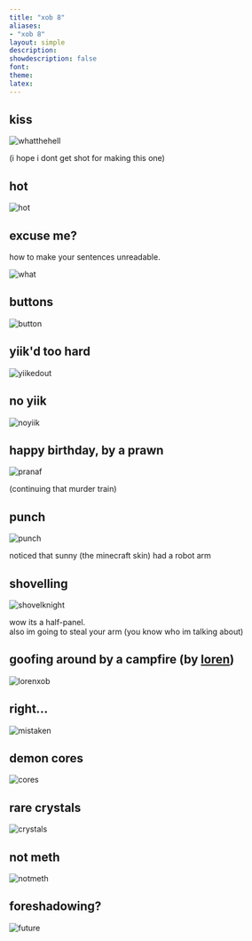```yaml
---
title: "xob 8"
aliases:
- "xob 8"
layout: simple
description: 
showdescription: false
font: 
theme: 
latex: 
---
```


## kiss

![whatthehell](assets/whatthehell.png)

(i hope i dont get shot for making this one)

## hot

![hot](assets/hot.png)

## excuse me?

how to make your sentences unreadable.

![what](assets/what.png)

## buttons

![button](assets/button.png)

## yiik'd too hard

![yiikedout](assets/yiikedout.png)

## no yiik

![noyiik](assets/noyiik.png)

## happy birthday, by a prawn

![pranaf](assets/pranaf.jpg)

(continuing that murder train)

## punch

![punch](assets/punch.png)

noticed that sunny (the minecraft skin) had a robot arm

## shovelling

![shovelknight](assets/shovelknight.png)

wow its a half-panel.  
also im going to steal your arm (you know who im talking about)

## goofing around by a campfire (by [loren](https://ionized-satellite-e99.notion.site/Loren-s-Garden-cd03827de0a743468d9fb5a70413fc95))

![lorenxob](assets/lorenxob.png)

## right...

![mistaken](assets/mistaken.png)

## demon cores

![cores](assets/cores.png)

## rare crystals

![crystals](assets/crystals.png)

## not meth

![notmeth](assets/notmeth.png)

## foreshadowing?

![future](assets/future.png)

